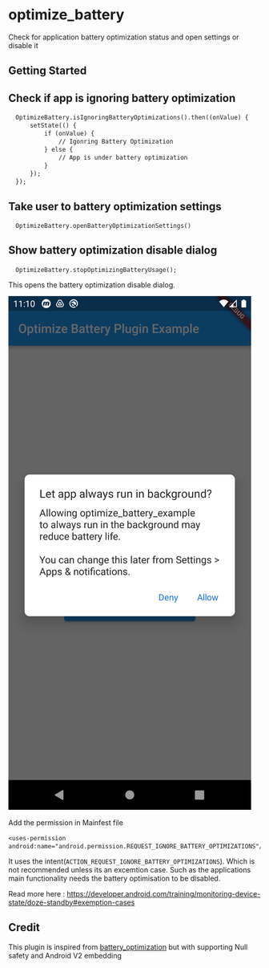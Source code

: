 # optimize_battery

Check for application battery optimization status and open settings or disable it

## Getting Started

## Check if app is ignoring battery optimization

``` 
  OptimizeBattery.isIgnoringBatteryOptimizations().then((onValue) {
      setState(() {
          if (onValue) {
              // Igonring Battery Optimization
          } else {
              // App is under battery optimization
          }
      });
  });
```

## Take user to battery optimization settings

```
  OptimizeBattery.openBatteryOptimizationSettings()
```

## Show battery optimization disable dialog

```
  OptimizeBattery.stopOptimizingBatteryUsage();
```

This opens the battery optimization disable dialog.

![Example](example_screenshot.png?raw=true)

Add the permission in Mainfest file
```
<uses-permission  android:name="android.permission.REQUEST_IGNORE_BATTERY_OPTIMIZATIONS"/>
```

It uses the intent(```ACTION_REQUEST_IGNORE_BATTERY_OPTIMIZATIONS```). Which is not recommended unless its an excemtion case. Such as the applications main functionality needs the battery optimisation to be disabled.

Read more here : https://developer.android.com/training/monitoring-device-state/doze-standby#exemption-cases

## Credit

This plugin is inspired from [battery_optimization](https://pub.dev/packages/battery_optimization) but with supporting Null safety and Android V2 embedding